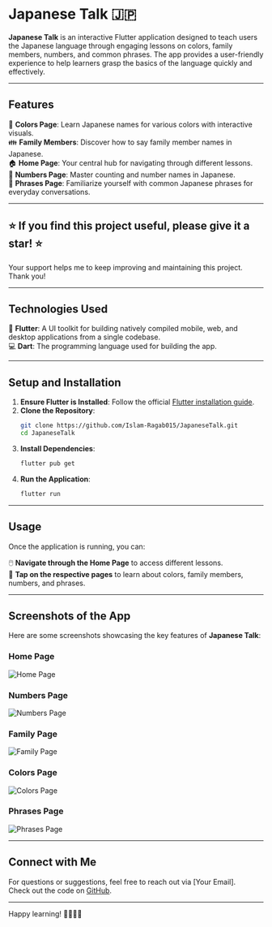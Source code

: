 # Japanese Talk 🇯🇵

**Japanese Talk** is an interactive Flutter application designed to teach users the Japanese language through engaging lessons on colors, family members, numbers, and common phrases. The app provides a user-friendly experience to help learners grasp the basics of the language quickly and effectively.

---

## Features

🎨 **Colors Page**: Learn Japanese names for various colors with interactive visuals.  
👪 **Family Members**: Discover how to say family member names in Japanese.  
🏠 **Home Page**: Your central hub for navigating through different lessons.  
🔢 **Numbers Page**: Master counting and number names in Japanese.  
💬 **Phrases Page**: Familiarize yourself with common Japanese phrases for everyday conversations.  

---

## ⭐️ If you find this project useful, please give it a star! ⭐️  
Your support helps me to keep improving and maintaining this project. Thank you!

---

## Technologies Used

🦄 **Flutter**: A UI toolkit for building natively compiled mobile, web, and desktop applications from a single codebase.  
💻 **Dart**: The programming language used for building the app.  

---

## Setup and Installation

1. **Ensure Flutter is Installed**: Follow the official [Flutter installation guide](https://docs.flutter.dev/get-started/install).  
2. **Clone the Repository**:  
    ```bash
    git clone https://github.com/Islam-Ragab015/JapaneseTalk.git
    cd JapaneseTalk
    ```  
3. **Install Dependencies**:  
    ```bash
    flutter pub get
    ```  
4. **Run the Application**:  
    ```bash
    flutter run
    ```

---

## Usage

Once the application is running, you can:  

🖱️ **Navigate through the Home Page** to access different lessons.  
📖 **Tap on the respective pages** to learn about colors, family members, numbers, and phrases.  

---

## Screenshots of the App

Here are some screenshots showcasing the key features of **Japanese Talk**:

### Home Page  
![Home Page](assets/images/screenshots/home.png)  

### Numbers Page  
![Numbers Page](assets/images/screenshots/numbers.png)  

### Family Page  
![Family Page](assets/images/screenshots/family.png)  

### Colors Page  
![Colors Page](assets/images/screenshots/colors.png)  

### Phrases Page  
![Phrases Page](assets/images/screenshots/phrases.png)  

---

## Connect with Me

For questions or suggestions, feel free to reach out via [Your Email].  
Check out the code on [GitHub](https://github.com/Islam-Ragab015?tab=repositories).  

---

Happy learning! 🌸🇯🇵✨
